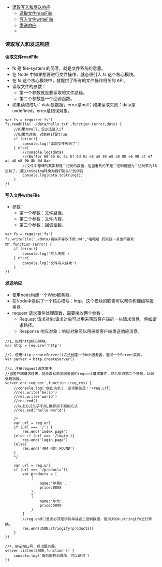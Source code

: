 - [读取写入和发送响应](#读取写入和发送响应)
	- [读取文件readFile](#读取文件readfile)
	- [写入文件writeFile](#写入文件writefile)
	- [发送响应](#发送响应)
	- 
### 读取写入和发送响应
#### 读取文件readFile
- fs 是 file-system 的简写，就是文件系统的意思。
- 在 Node 中如果想要进行文件操作，就必须引入 fs 这个核心模块。
- 在 fs 这个核心模块中，就提供了所有的文件操作相关的 API。
- 读取文件的参数：
	- 第一个参数就是要读取的文件路径。
	- 第二个参数是一个回调函数。
- 如果读取成功：data是数据，error是null；如果读取失败：data是undefined，error是错误对象。
```
var fs = require('fs')
fs.readFile('./data/hello.txt',function (error,data) {
    //如果为null，没办法进入if
    //如果为对象，对象在if是true
    if (error){
        console.log('读取文件失败了')
    } else{
        //console.log(data)
        //<Buffer 68 65 6c 6c 6f 0d 0a e8 a8 80 e8 a8 80 e6 98 af e7 ac a8 e8 9b 8b 0d 0a>
        //文件中存储的其实都是二进制的数据，这里看到的不是二进制是因为二进制转为16进制了，通过toSteing转换为我们能认识的字符
        console.log(data.toString())
    }
})
``` 
#### 写入文件writeFile
- 参数：
	- 第一个参数：文件路径。
	- 第二个参数：文件内容。
	- 第三个参数：回调函数。
```
var fs = require('fs')
fs.writeFile('./data/猫猫不喜欢下雨.md','哈哈哈 其实我一点也不喜欢你',function (error) {
    if (error){
        console.log('写入失败')
    } else{
        console.log('文件写入成功')
    }
})
```
#### 发送响应
- 使用node构建一个Web服务器。
- 在Node中提供了一个核心模块：http，这个模块的职责可以帮你构建编写服务器。
- request 请求事件处理函数，需要接收两个参数：
	- Request 请求对象:请求对象可以用来获取客户端的一些请求信息，例如请求路径。
	- Response 响应对象：响应对象可以用来给客户端发送响应消息。
```
//1、加载http核心模块。
var http = require('http')

//2、使用http.createServer()方法创建一个Web服务器，返回一个Server实例。
var server = http.createServer()

//3、注册request请求事件。
//当客户端请求过来，就会自动触发服务器的request请求事件，然后执行第二个参数，回调处理函数。
server.on('request',function (req,res) {
    //console.log('收到请求了，请求路径是：'+req.url)
    //res.write('hello')
    //res.write('world')
    //res.end()
    //以上方式几乎不用,推荐用下面的方式
    //res.end('hello world')

    /*
    var url = req.url
    if (url === '/') {
        res.end('index page')
    }else if (url === '/login'){
        res.end('login page')
    }else{
        res.end('404 NOT FOUND')
    }
    */

    var url = req.url
    if (url === '/products'){
        var products = [
            {
                name:'苹果X',
                price:8888
            },
            {
                name:'华为',
                price:5000
            }
        ]
        //reg.end()里面必须是字符串或者二进制数据，使用JSON.stringify进行转换。
        res.end(JSON.stringify(products))
    }
})

//4、绑定端口号，启动服务器。
server.listen(3000,function () {
    console.log('服务器启动成功，可以访问')
})
```
